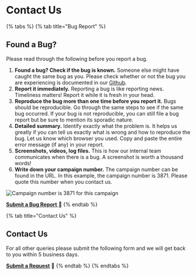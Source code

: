 # Contact Us

{% tabs %}
{% tab title="Bug Report" %}
## Found a Bug?

Please read through the following before you report a bug.

1. **Found a bug? Check if the bug is known.** Someone else might have caught the same bug as you. Please check whether or not the bug you are experiencing is documented in our [Github](https://github.com/datagovsg/postmangovsg/issues/).
2. **Report it immediately.** Reporting a bug is like reporting news. Timeliness matters! Report it while it is fresh in your head.
3. **Reproduce the bug more than one time before you report it.** Bugs should be reproducible. Go through the same steps to see if the same bug occurred. If your bug is not reproducible, you can still file a bug report but be sure to mention its sporadic nature.
4. **Detailed summary.** Identify exactly what the problem is. It helps us greatly if you can tell us exactly what is wrong and how to reproduce the bug. Let us know which browser you used. Copy and paste the entire error message (if any) in your report.
5. **Screenshots, videos, log files.** This is how our internal team communicates when there is a bug. A screenshot is worth a thousand words!
6. **Write down your campaign number.** The campaign number can be found in the URL. In this example, the campaign number is 3871. Please quote this number when you contact us.&#x20;

![Campaign number is 3871 for this campaign](.gitbook/assets/campaign\_num.png)

[**Submit a Bug Report** ](https://go.gov.sg/postman-bug-report)**🐛**
{% endtab %}

{% tab title="Contact Us" %}
## Contact Us

For all other queries please submit the following form and we will get back to you within 5 business days.&#x20;

[**Submit a Request**](https://go.gov.sg/postman-contact-us) **📃**
{% endtab %}
{% endtabs %}

